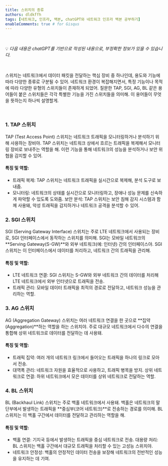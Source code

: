 ```yaml
---
title: 스위치의 종류
authors: dldkffh
tags: [네트워크, 인프라, 백본, chatGPT와 네트워크 인프라 백본 공부하기]
enableComments: true # for Gisqus
---
```


<br/>

💡 _다음 내용은 chatGPT를 기반으로 작성된 내용으로, 부정확한 정보가 있을 수 있습니다._

<br/>

스위치는 네트워크에서 데이터 패킷을 전달하는 핵심 장비 중 하나인데, 용도와 기능에 따라 다양한 종류로 구분될 수 있어. 네트워크 환경이 복잡해지면서, 특정 기능이나 목적에 따라 다양한 유형의 스위치들이 존재하게 되었어. 질문한 TAP, SGI, AG, BL 같은 용어들이 붙은 스위치들은 각각 특별한 기능을 가진 스위치들을 의미해. 이 용어들이 무엇을 뜻하는지 하나씩 설명할게.

<!--truncate-->

<br/>

### 1. TAP 스위치

TAP (Test Access Point) 스위치는 네트워크 트래픽을 모니터링하거나 분석하기 위해 사용하는 장비야. TAP 스위치는 네트워크 상에서 흐르는 트래픽을 복제해서 모니터링 장비로 보내주는 역할을 해. 이런 기능을 통해 네트워크의 성능을 분석하거나 보안 위협을 감지할 수 있어.

#### 특징 및 역할:

- 트래픽 복제: TAP 스위치는 네트워크 트래픽을 실시간으로 복제해, 분석 도구로 보내줌. 
- 모니터링: 네트워크의 상태를 실시간으로 모니터링하고, 장애나 성능 문제를 신속하게 파악할 수 있도록 도와줌. 보안 분석: TAP 스위치는 보안 침해 감지 시스템과 함께 사용돼, 악성 트래픽을 감지하거나 네트워크 공격을 분석할 수 있어.

### 2. SGI 스위치

SGI (Serving Gateway Interface) 스위치는 주로 LTE 네트워크에서 사용되는 장비로, SGI 인터페이스에서 동작하는 스위치를 의미해. SGI는 모바일 네트워크의 **Serving Gateway(S-GW)**와 외부 네트워크(예: 인터넷) 간의 인터페이스야. SGI 스위치는 이 인터페이스에서 데이터를 처리하고, 네트워크 간의 트래픽을 관리해.

#### 특징 및 역할:

- LTE 네트워크 연결: SGI 스위치는 S-GW와 외부 네트워크 간의 데이터를 처리해 LTE 네트워크에서 외부 인터넷으로 트래픽을 전송. 
- 트래픽 관리: 모바일 데이터 트래픽을 최적의 경로로 전달하고, 네트워크 성능을 관리하는 역할.

### 3. AG 스위치

AG (Aggregation Gateway) 스위치는 여러 네트워크 연결을 한 곳으로 **집약(Aggregation)**하는 역할을 하는 스위치야. 주로 대규모 네트워크에서 다수의 연결을 통합해 상위 네트워크로 데이터를 전달하는 데 사용돼.

#### 특징 및 역할:

- 트래픽 집약: 여러 개의 네트워크 링크에서 들어오는 트래픽을 하나의 링크로 모아서 전송. 
- 대역폭 관리: 네트워크 자원을 효율적으로 사용하고, 트래픽 병목을 방지. 상위 네트워크로 연결: 하위 네트워크에서 모은 데이터를 상위 네트워크로 전달하는 역할.

### 4. BL 스위치

BL (Backhaul Link) 스위치는 주로 백홀 네트워크에서 사용돼. 백홀은 네트워크의 말단부에서 발생하는 트래픽을 **중심부(코어 네트워크)**로 전송하는 경로를 의미해. BL 스위치는 이 백홀 구간에서 데이터를 전달하고 관리하는 역할을 해.

#### 특징 및 역할:

- 백홀 연결: 기지국 등에서 발생하는 트래픽을 중심 네트워크로 전송. 대용량 처리: BL 스위치는 백홀 구간에서 대규모 트래픽을 처리할 수 있는 고성능 스위치야. 
- 네트워크 안정성: 백홀의 안정적인 데이터 전송을 보장해 네트워크의 전반적인 성능을 유지하는 데 기여.

<br/>
